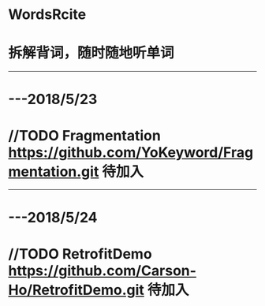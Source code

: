# WordsRcite

# 拆解背词，随时随地听单词

--------------------------------------------------------------------------------
# ---2018/5/23
# //TODO  Fragmentation   https://github.com/YoKeyword/Fragmentation.git  待加入
--------------------------------------------------------------------------------
# ---2018/5/24
# //TODO  RetrofitDemo   https://github.com/Carson-Ho/RetrofitDemo.git 待加入
